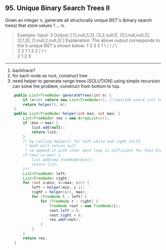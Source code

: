 ## 95. Unique Binary Search Trees II

Given an integer n, generate all structurally unique BST's (binary search trees) that store values 1 ... n.

>Example:
Input: 3
Output:
[
  [1,null,3,2],
  [3,2,null,1],
  [3,1,null,null,2],
  [2,1,3],
  [1,null,2,null,3]
]
Explanation:
The above output corresponds to the 5 unique BST's shown below:
   1         3     3      2      1
    \       /     /      / \      \
     3     2     1      1   3      2
    /     /       \                 \
   2     1         2                 3

-----
1. backtrace?
2. for each node as root, construct tree
3. need helper to generate range trees
[SOLUTION] using simple recursion can solve the problem, construct from bottom to top.

```java
    public List<TreeNode> generateTrees(int n) {
        if (n<=0) return new List<TreeNode>(); //leetcode wierd init test case
        return helper(1, n);
    }
    public List<TreeNode> helper(int min, int max) {
        List<TreeNode> res = new ArrayList<>();
        if (min > max) {
            list.add(null);
            return list;
        }
        /* by calling helper() for left child and right child
         * both will return null
         * so append it with inner most loop is sufficient for this block
        if (min == max) {
            list.add(new TreeNode(min));
            return list;
        }*/
        List<TreeNode> left;
        List<TreeNode> right;
        for (int i=min, i<=max; i++) {
            left = helper(min, i-1);
            right = helper(i+1, max);
            for (TreeNode l : left) {
                for (TreeNode r : right) {
                    TreeNode root = new TreeNode(i);
                    root.left = l;
                    root.right = r;
                    res.add(root);
                }
            }
        }
        return res;
    }
```
